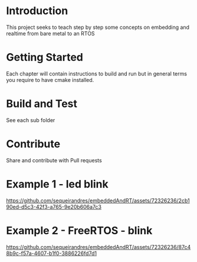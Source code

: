 # Introduction 
This project seeks to teach step by step some concepts on embedding and realtime from bare metal to an RTOS

# Getting Started
Each chapter will contain instructions to build and run but in general terms you require to have cmake installed.

# Build and Test
See each sub folder

# Contribute
Share and contribute with Pull requests

# Example 1 - led blink 

https://github.com/sequeirandres/embeddedAndRT/assets/72326236/2cb190ed-d5c3-42f3-a765-9e20b606a7c3

# Example 2 - FreeRTOS - blink 

https://github.com/sequeirandres/embeddedAndRT/assets/72326236/87c48b9c-f57a-4607-b1f0-3886226fd7d1

